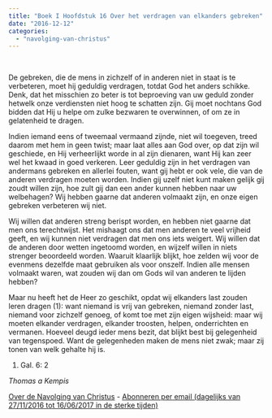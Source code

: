 ```yaml
---
title: "Boek I Hoofdstuk 16 Over het verdragen van elkanders gebreken"
date: "2016-12-12"
categories: 
  - "navolging-van-christus"
---
```


 

De gebreken, die de mens in zichzelf of in anderen niet in staat is te verbeteren, moet hij geduldig verdragen, totdat God het anders schikke. Denk, dat het misschien zo beter is tot beproeving van uw geduld zonder hetwelk onze verdiensten niet hoog te schatten zijn. Gij moet nochtans God bidden dat Hij u helpe om zulke bezwaren te overwinnen, of om ze in gelatenheid te dragen.

Indien iemand eens of tweemaal vermaand zijnde, niet wil toegeven, treed daarom met hem in geen twist; maar laat alles aan God over, op dat zijn wil geschiede, en Hij verheerlijkt worde in al zijn dienaren, want Hij kan zeer wel het kwaad in goed verkeren. Leer geduldig zijn in het verdragen van andermans gebreken en allerlei fouten, want gij hebt er ook vele, die van de anderen verdragen moeten worden. Indien gij uzelf niet kunt maken gelijk gij zoudt willen zijn, hoe zult gij dan een ander kunnen hebben naar uw welbehagen? Wij hebben gaarne dat anderen volmaakt zijn, en onze eigen gebreken verbeteren wij niet.

Wij willen dat anderen streng berispt worden, en hebben niet gaarne dat men ons terechtwijst. Het mishaagt ons dat men anderen te veel vrijheid geeft, en wij kunnen niet verdragen dat men ons iets weigert. Wij willen dat de anderen door wetten ingetoomd worden, en wijzelf willen in niets strenger beoordeeld worden. Waaruit klaarlijk blijkt, hoe zelden wij voor de evenmens dezelfde maat gebruiken als voor onszelf. Indien alle mensen volmaakt waren, wat zouden wij dan om Gods wil van anderen te lijden hebben?

Maar nu heeft het de Heer zo geschikt, opdat wij elkanders last zouden leren dragen (1): want niemand is vrij van gebreken, niemand zonder last, niemand voor zichzelf genoeg, of komt toe met zijn eigen wijsheid: maar wij moeten elkander verdragen, elkander troosten, helpen, onderrichten en vermanen. Hoeveel deugd ieder mens bezit, dat blijkt best bij gelegenheid van tegenspoed. Want de gelegenheden maken de mens niet zwak; maar zij tonen van welk gehalte hij is.

1) Gal. 6: 2

_Thomas a Kempis_

[Over de Navolging van Christus](/blog/de-navolging-van-christus-in-de-sterke-tijden/) - [Abonneren per email (dagelijks van 27/11/2016 tot 16/06/2017 in de sterke tijden)](http://eepurl.com/cg9VGT)
